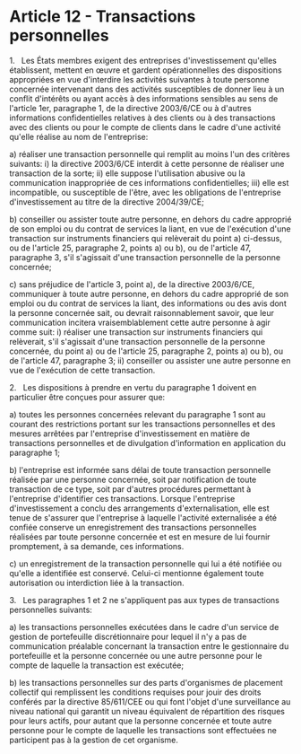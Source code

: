 # Article 12 - Transactions personnelles


1.   Les États membres exigent des entreprises d'investissement qu'elles établissent, mettent en œuvre et gardent opérationnelles des dispositions appropriées en vue d'interdire les activités suivantes à toute personne concernée intervenant dans des activités susceptibles de donner lieu à un conflit d'intérêts ou ayant accès à des informations sensibles au sens de l'article 1er, paragraphe 1, de la directive 2003/6/CE ou à d'autres informations confidentielles relatives à des clients ou à des transactions avec des clients ou pour le compte de clients dans le cadre d'une activité qu'elle réalise au nom de l'entreprise:

a) réaliser une transaction personnelle qui remplit au moins l'un des critères suivants: i) la directive 2003/6/CE interdit à cette personne de réaliser une transaction de la sorte; ii) elle suppose l'utilisation abusive ou la communication inappropriée de ces informations confidentielles; iii) elle est incompatible, ou susceptible de l'être, avec les obligations de l'entreprise d'investissement au titre de la directive 2004/39/CE;

b) conseiller ou assister toute autre personne, en dehors du cadre approprié de son emploi ou du contrat de services la liant, en vue de l'exécution d'une transaction sur instruments financiers qui relèverait du point a) ci-dessus, ou de l'article 25, paragraphe 2, points a) ou b), ou de l'article 47, paragraphe 3, s'il s'agissait d'une transaction personnelle de la personne concernée;

c) sans préjudice de l'article 3, point a), de la directive 2003/6/CE, communiquer à toute autre personne, en dehors du cadre approprié de son emploi ou du contrat de services la liant, des informations ou des avis dont la personne concernée sait, ou devrait raisonnablement savoir, que leur communication incitera vraisemblablement cette autre personne à agir comme suit: i) réaliser une transaction sur instruments financiers qui relèverait, s'il s'agissait d'une transaction personnelle de la personne concernée, du point a) ou de l'article 25, paragraphe 2, points a) ou b), ou de l'article 47, paragraphe 3; ii) conseiller ou assister une autre personne en vue de l'exécution de cette transaction.

2.   Les dispositions à prendre en vertu du paragraphe 1 doivent en particulier être conçues pour assurer que:

a) toutes les personnes concernées relevant du paragraphe 1 sont au courant des restrictions portant sur les transactions personnelles et des mesures arrêtées par l'entreprise d'investissement en matière de transactions personnelles et de divulgation d'information en application du paragraphe 1;

b) l'entreprise est informée sans délai de toute transaction personnelle réalisée par une personne concernée, soit par notification de toute transaction de ce type, soit par d'autres procédures permettant à l'entreprise d'identifier ces transactions. Lorsque l'entreprise d'investissement a conclu des arrangements d'externalisation, elle est tenue de s'assurer que l'entreprise à laquelle l'activité externalisée a été confiée conserve un enregistrement des transactions personnelles réalisées par toute personne concernée et est en mesure de lui fournir promptement, à sa demande, ces informations.

c) un enregistrement de la transaction personnelle qui lui a été notifiée ou qu'elle a identifiée est conservé. Celui-ci mentionne également toute autorisation ou interdiction liée à la transaction.

3.   Les paragraphes 1 et 2 ne s'appliquent pas aux types de transactions personnelles suivants:

a) les transactions personnelles exécutées dans le cadre d'un service de gestion de portefeuille discrétionnaire pour lequel il n'y a pas de communication préalable concernant la transaction entre le gestionnaire du portefeuille et la personne concernée ou une autre personne pour le compte de laquelle la transaction est exécutée;

b) les transactions personnelles sur des parts d'organismes de placement collectif qui remplissent les conditions requises pour jouir des droits conférés par la directive 85/611/CEE ou qui font l'objet d'une surveillance au niveau national qui garantit un niveau équivalent de répartition des risques pour leurs actifs, pour autant que la personne concernée et toute autre personne pour le compte de laquelle les transactions sont effectuées ne participent pas à la gestion de cet organisme.
